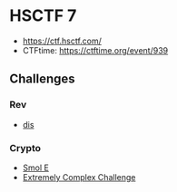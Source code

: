 # HSCTF 7

- <https://ctf.hsctf.com/>
- CTFtime: <https://ctftime.org/event/939>

## Challenges

### Rev
- [dis](dis/README.md)

### Crypto
- [Smol E](smol_e.md)
- [Extremely Complex Challenge](extremely_complex_challenge.md)
